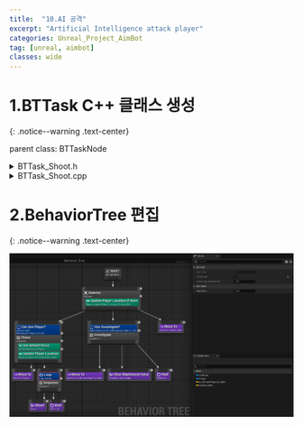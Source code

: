 ```yaml
---
title:  "10.AI 공격"
excerpt: "Artificial Intelligence attack player"
categories: Unreal_Project_AimBot
tag: [unreal, aimbot]
classes: wide
---
```


# 1.BTTask C++ 클래스 생성
{: .notice--warning .text-center}

parent class: BTTaskNode

<details>
<summary>BTTask_Shoot.h</summary>
<div markdown="1">

```cpp
#pragma once

#include "CoreMinimal.h"
#include "BehaviorTree/BTTaskNode.h"
#include "BTTask_Shoot.generated.h"

UCLASS()
class AIMBOT_API UBTTask_Shoot : public UBTTaskNode
{
	GENERATED_BODY()

public:
	UBTTask_Shoot();

protected:
	virtual EBTNodeResult::Type ExecuteTask(UBehaviorTreeComponent& OwnerComp, uint8* NodeMemory) override;
};
```

</div>
</details>

<details>
<summary>BTTask_Shoot.cpp</summary>
<div markdown="1">

```cpp
#include "BTTask_Shoot.h"
#include "AIController.h"
#include "AimBotPlayer.h"

UBTTask_Shoot::UBTTask_Shoot()
{
    NodeName = "Shoot";
}

EBTNodeResult::Type UBTTask_Shoot::ExecuteTask(UBehaviorTreeComponent& OwnerComp, uint8* NodeMemory)
{
    Super::ExecuteTask(OwnerComp, NodeMemory);

    if (OwnerComp.GetAIOwner() == nullptr) return EBTNodeResult::Failed;

    AAimBotPlayer* Character = Cast<AAimBotPlayer>(OwnerComp.GetAIOwner()->GetPawn());

    if (Character == nullptr) return EBTNodeResult::Failed;

    Character->Shoot();
    
    return EBTNodeResult::Succeeded;
}
```

</div>
</details>

# 2.BehaviorTree 편집
{: .notice--warning .text-center}

<img src="/img/unreal/aimbot/10_aiShoot/BT.png"/>